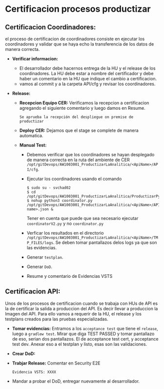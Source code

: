 # Certificacion procesos productizar

## Certificacion Coordinadores:
el proceso de certificacion de coordinadores consiste en ejecutar los coordinadores y validar que se haya echo la transferencia de los datos de manera correcta.

- **Verificar informacion:**
    - El desarrollador debe hacernos entrega de la HU y el release de los coordinadores. La HU debe estar a nombre del certificador y debe haber un comentario en la HU que indique el cambio a certificacion.
     - vamos al commit y a la carpeta API/cfg y revisar los coordinadores.
- **Release:**
     
    - **Recepcion Equipo CER:** Verificamos la recepcion a certificacion agregando el siguiente comentario y luego damos en Resume.
            
          Se aprueba la recepción del despliegue on premise de productizar
    
    - **Deploy CER:** Dejamos que el stage se complete de manera automatica.
    - **Manual Test:**
        - Debemos verificar que los coordinadores se hayan desplegado de manera correcta en la ruta del ambiente de CER `/opt/gitDevops/AW1003001_ProductizarLaAnalitica/<ApiName>/API/cfg`.
        - Ejecutar los coordinadores usando el comando
          
              $ sudo su - svchad02
              $ cd /opt/gitDevops/AW1003001_ProductizarLaAnalitica/ProductizarPy3
              $ nohup python3 coordinator.py /opt/gitDevops/AW1003001_ProductizarLaAnalitica/<ApiName>/API/cfg/<coordinator-name>.json &

            Tener en cuenta que puede que sea necesario ejecutar `coordinatorV2.py` y no `coordinator.py`
        -  Verficar los resultados en el directorio  `/opt/gitDevops/AW1003001_ProductizarLaAnalitica/<ApiName>/TMP_FILES/logs`. Se deben tomar pantallazos delos logs ya que son las evidencias.
        - Generar `testplan`.
        - Generar `DoD`.
        - Resume y comentario de Evidencias VSTS



## Certificacion API:
Unos de los procesos de certificacion cuando se trabaja con HUs de API es la de certificar la salida a produccion del API. Es decir llevar a produccion la Imagen del API. Para ello vamos a requerir de la HU, el release y los testplans creados para las pruebas especializadas.
- **Tomar evidencias:** Entramos a los `acceptance test` que tiene el `release`, luego a `gradlew test`. Mirar que diga TEST PASSED y tomar pantallazo de eso, serian dos pantallazos. El de acceptance test cert, y acceptance test dev. Anexar eso a el testplan y listo, esas son las validaciones.
- **Crear DoD:**
- **Trabjar Release:** Comentar en Security E2E 
    
      Evidencia VSTS: XXXX
- Mandar a probar el DoD, entregar nuevamente al desarrollador.